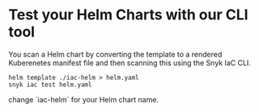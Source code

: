 # Test your Helm Charts with our CLI tool

You scan a Helm chart by converting the template to a rendered Kuberenetes manifest file and then scanning this using the Snyk IaC CLI. 

```text
helm template ./iac-helm > helm.yaml
snyk iac test helm.yaml
```

change \`iac-helm\` for your Helm chart name. 

